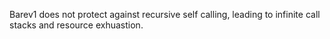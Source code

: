 Barev1 does not protect against recursive self calling, leading to infinite call stacks and resource exhuastion.

